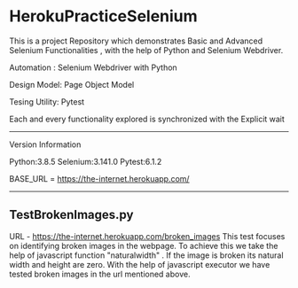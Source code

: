 # HerokuPracticeSelenium
This is a project Repository which demonstrates Basic and Advanced Selenium Functionalities , with the help of Python and Selenium Webdriver.

Automation : Selenium Webdriver with Python

Design Model: Page Object Model

Tesing Utility: Pytest

Each and every functionality explored is synchronized with the Explicit wait

-----------------------------------------------------------------------------------------------------------------------------------------------------------------------------------------

Version Information

Python:3.8.5
Selenium:3.141.0
Pytest:6.1.2

BASE_URL = https://the-internet.herokuapp.com/

-----------------------------------------------------------------------------------------------------------------------------------------------------------------------------------------


TestBrokenImages.py
-------------------
URL - https://the-internet.herokuapp.com/broken_images
This test focuses on identifying broken images in the webpage. To achieve this we take the help of javascript function "naturalwidth" . If the image is broken its natural width and height are zero. With the help of javascript executor we have tested broken images in the url mentioned above.


